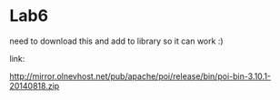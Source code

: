 Lab6
====

need to download this and add to library so it can work :)

link:

http://mirror.olnevhost.net/pub/apache/poi/release/bin/poi-bin-3.10.1-20140818.zip
